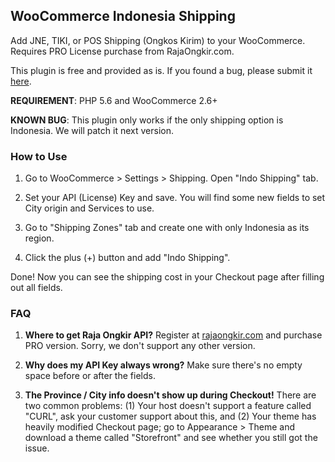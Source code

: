 ## WooCommerce Indonesia Shipping

Add JNE, TIKI, or POS Shipping (Ongkos Kirim) to your WooCommerce. Requires PRO License purchase from RajaOngkir.com.

This plugin is free and provided as is. If you found a bug, please submit it [here](https://github.com/hrsetyono/wc-indo-shipping/issues).

**REQUIREMENT**: PHP 5.6 and WooCommerce 2.6+

**KNOWN BUG**: This plugin only works if the only shipping option is Indonesia. We will patch it next version.

### How to Use

1. Go to WooCommerce > Settings > Shipping. Open "Indo Shipping" tab.

1. Set your API (License) Key and save. You will find some new fields to set City origin and Services to use.

1. Go to "Shipping Zones" tab and create one with only Indonesia as its region.

1. Click the plus (+) button and add "Indo Shipping".

Done! Now you can see the shipping cost in your Checkout page after filling out all fields.

### FAQ

1. **Where to get Raja Ongkir API?** Register at [rajaongkir.com](http://rajaongkir.com/) and purchase PRO version. Sorry, we don't support any other version.

1. **Why does my API Key always wrong?** Make sure there's no empty space before or after the fields.

1. **The Province / City info doesn't show up during Checkout!** There are two common problems: (1) Your host doesn't support a feature called "CURL", ask your customer support about this, and (2) Your theme has heavily modified Checkout page; go to Appearance > Theme and download a theme called "Storefront" and see whether you still got the issue.

